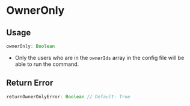 # OwnerOnly
## Usage
```js
ownerOnly: Boolean
```
* Only the users who are in the `ownerIds` array in the config file will be able to run the command.
## Return Error
```js
returnOwnerOnlyError: Boolean // Default: True
```